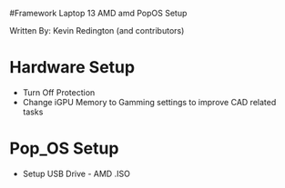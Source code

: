 #Framework Laptop 13 AMD amd PopOS Setup

Written By: Kevin Redington (and contributors)



# Hardware Setup
- Turn Off Protection
- Change iGPU Memory to Gamming settings to improve CAD related tasks

# Pop_OS Setup
- Setup USB Drive - AMD .ISO
